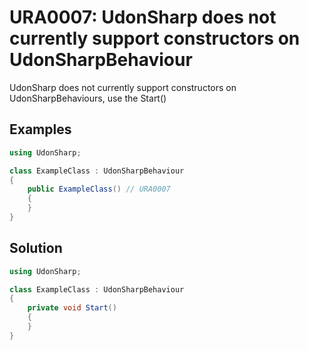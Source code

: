 # URA0007: UdonSharp does not currently support constructors on UdonSharpBehaviour

UdonSharp does not currently support constructors on UdonSharpBehaviours, use the Start()

## Examples

```csharp
using UdonSharp;

class ExampleClass : UdonSharpBehaviour
{
    public ExampleClass() // URA0007
    {
    }
}
```

## Solution

```csharp
using UdonSharp;

class ExampleClass : UdonSharpBehaviour
{
    private void Start()
    {
    }
}
```
